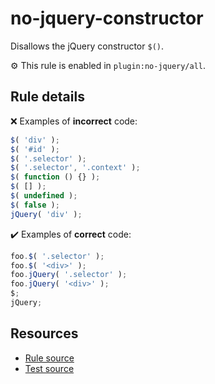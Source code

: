 # no-jquery-constructor

Disallows the jQuery constructor `$()`.

⚙️ This rule is enabled in `plugin:no-jquery/all`.

## Rule details

❌ Examples of **incorrect** code:
```js
$( 'div' );
$( '#id' );
$( '.selector' );
$( '.selector', '.context' );
$( function () {} );
$( [] );
$( undefined );
$( false );
jQuery( 'div' );
```

✔️ Examples of **correct** code:
```js
foo.$( '.selector' );
foo.$( '<div>' );
foo.jQuery( '.selector' );
foo.jQuery( '<div>' );
$;
jQuery;
```

## Resources

* [Rule source](/src/rules/no-jquery-constructor.js)
* [Test source](/src/tests/no-jquery-constructor.js)
